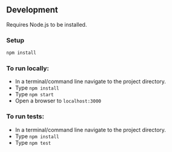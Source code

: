 ## Development

Requires Node.js to be installed.

### Setup

```bash
npm install
```

### To run locally:

* In a terminal/command line navigate to the project directory.
* Type `npm install`
* Type `npm start`
* Open a browser to `localhost:3000`

### To run tests:

* In a terminal/command line navigate to the project directory.
* Type `npm install`
* Type `npm test`


